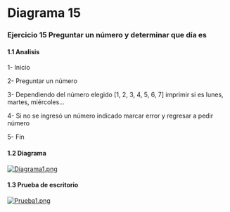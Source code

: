 # Diagrama 15
### Ejercicio 15 Preguntar un número y determinar que día es 
#### 1.1 Analisis
1-	Inicio 

2-	Preguntar un número   

3-	Dependiendo del número elegido [1, 2, 3, 4, 5, 6, 7] imprimir si es lunes, martes, miércoles…

4-	Si no se ingresó un número indicado marcar error y regresar a pedir número 

5-	Fin 
#### 1.2 Diagrama
[![Diagrama1.png](https://i.gyazo.com/074a1be3a57dde4e5a90b859f46978d2.png)]()
#### 1.3 Prueba de escritorio
[![Prueba1.png](https://i.gyazo.com/da0a83d298e167a8bddc8c3f88881037.png)]()
